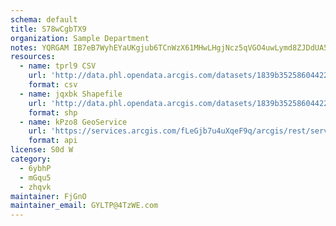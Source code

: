 ```yaml
---
schema: default
title: S78wCgbTX9 
organization: Sample Department 
notes: YQRGAM IB7eB7WyhEYaUKgjub6TCnWzX61MHwLHgjNcz5qVGO4uwLymd8ZJDdUA5812v00kFkoP9bsxpcfISFXDmtQrvfR4ia3Sx 
resources:
  - name: tprl9 CSV
    url: 'http://data.phl.opendata.arcgis.com/datasets/1839b35258604422b0b520cbb668df0d_0.csv'
    format: csv
  - name: jqxbk Shapefile
    url: 'http://data.phl.opendata.arcgis.com/datasets/1839b35258604422b0b520cbb668df0d_0.zip'
    format: shp
  - name: kPzo8 GeoService
    url: 'https://services.arcgis.com/fLeGjb7u4uXqeF9q/arcgis/rest/services/Air_Monitoring_Stations/FeatureServer/0/query'
    format: api
license: S0d W 
category:
  - 6ybhP 
  - mGqu5 
  - zhqvk 
maintainer: FjGnO  
maintainer_email: GYLTP@4TzWE.com
---
```

